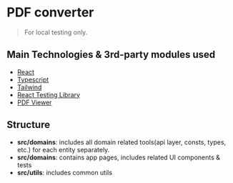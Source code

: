 # PDF converter

> For local testing only.

## Main Technologies & 3rd-party modules used

- [React](https://react.dev/)
- [Typescript](https://www.typescriptlang.org/)
- [Tailwind](https://tailwindcss.com/)
- [React Testing Library](https://testing-library.com/)
- [PDF Viewer](https://github.com/ansu5555/pdf-viewer-reactjs)

## Structure

- **src/domains**: includes all domain related tools(api layer, consts, types, etc.) for each entity separately.
- **src/domains**: contains app pages, includes related UI components & tests
- **src/utils**: includes common utils
